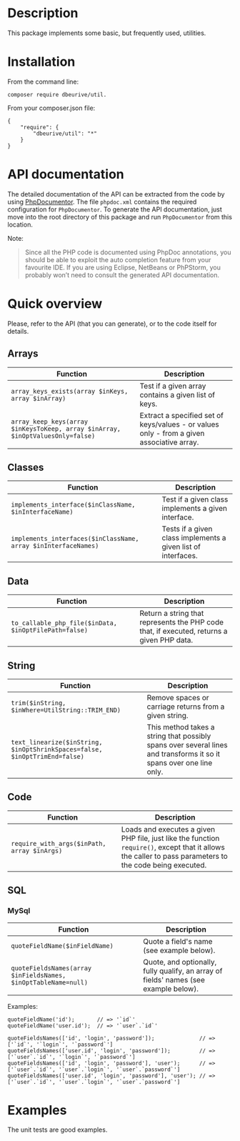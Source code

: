 # Description

This package implements some basic, but frequently used, utilities.

# Installation

From the command line:

    composer require dbeurive/util.

From your composer.json file:

    {
        "require": {
            "dbeurive/util": "*"
        }
    }

# API documentation
  
The detailed documentation of the API can be extracted from the code by using [PhpDocumentor](https://www.phpdoc.org/).
The file `phpdoc.xml` contains the required configuration for `PhpDocumentor`.
To generate the API documentation, just move into the root directory of this package and run `PhpDocumentor` from this location.
  
Note:
  
> Since all the PHP code is documented using PhpDoc annotations, you should be able to exploit the auto completion feature from your favourite IDE.
If you are using Eclipse, NetBeans or PhPStorm, you probably won’t need to consult the generated API documentation.

# Quick overview

Please, refer to the API (that you can generate), or to the code itself for details.

## Arrays

| Function           | Description        |
| ------------------ | ------------------ |  
| `array_keys_exists(array $inKeys, array $inArray)` | Test if a given array contains a given list of keys. |
| `array_keep_keys(array $inKeysToKeep, array $inArray, $inOptValuesOnly=false)` | Extract a specified set of keys/values - or values only - from a given associative array. |

## Classes

| Function           | Description        |
| ------------------ | ------------------ |  
| `implements_interface($inClassName, $inInterfaceName)` | Test if a given class implements a given interface. |
| `implements_interfaces($inClassName, array $inInterfaceNames)` | Tests if a given class implements a given list of interfaces. |

## Data

| Function           | Description        |
| ------------------ | ------------------ |  
| `to_callable_php_file($inData, $inOptFilePath=false)` | Return a string that represents the PHP code that, if executed, returns a given PHP data. |

## String

| Function           | Description        |
| ------------------ | ------------------ |  
| `trim($inString, $inWhere=UtilString::TRIM_END)` | Remove spaces or carriage returns from a given string. |
| `text_linearize($inString, $inOptShrinkSpaces=false, $inOptTrimEnd=false)` |  This method takes a string that possibly spans over several lines and transforms it so it spans over one line only. |

## Code

| Function           | Description        |
| ------------------ | ------------------ |  
| `require_with_args($inPath, array $inArgs)` | Loads and executes a given PHP file, just like the function `require()`, except that it allows the caller to pass parameters to the code being executed. |

## SQL

### MySql

| Function                                                         | Description        |
| ---------------------------------------------------------------- | ------------------ | 
| `quoteFieldName($inFieldName)`                                   | Quote a field's name (see example below). |
| `quoteFieldsNames(array $inFieldsNames, $inOptTableName=null)`   | Quote, and optionally, fully qualify, an array of fields' names (see example below). |

Examples:

    quoteFieldName('id');       // => '`id`'
    quoteFieldName('user.id');  // => '`user`.`id`'

    quoteFieldsNames(['id', 'login', 'password']);              // => ['`id`', '`login`', '`password`']
    quoteFieldsNames(['user.id', 'login', 'password']);         // => ['`user`.`id`', '`login`', '`password`']
    quoteFieldsNames(['id', 'login', 'password'], 'user');      // => ['`user`.`id`', '`user`.`login`', '`user`.`password`']
    quoteFieldsNames(['user.id', 'login', 'password'], 'user'); // => ['`user`.`id`', '`user`.`login`', '`user`.`password`']

# Examples

The unit tests are good examples.

